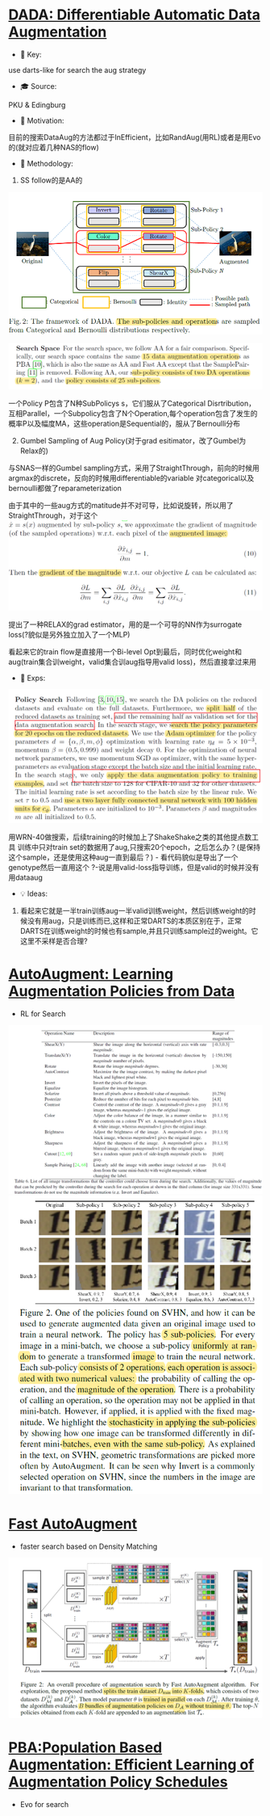 # [DADA: Differentiable Automatic Data Augmentation](https://arxiv.org/abs/2003.03780v3)

* 🔑 Key:         

use darts-like for search the aug strategy

* 🎓 Source: 

PKU & Edingburg

* 🌱 Motivation: 

目前的搜索DataAug的方法都过于InEfficient，比如RandAug(用RL)或者是用Evo的(就对应着几种NAS的flow)

* 💊 Methodology: 

1. SS follow的是AA的

![](https://github.com/A-suozhang/MyPicBed/raw/master//img/20210116124744.png)

![](https://github.com/A-suozhang/MyPicBed/raw/master//img/20210116131929.png)

一个Policy P包含了N种SubPolicys s，它们服从了Categorical Disrtribution，互相Parallel，一个Subpolicy包含了N个Operation,每个operation包含了发生的概率P以及幅度MA，这些operation是Sequential的，服从了Bernoulli分布

2. Gumbel Sampling of Aug Policy(对于grad esitimator，改了Gumbel为Relax的)

与SNAS一样的Gumbel sampling方式，采用了StraightThrough，前向的时候用argmax的discrete，反向的时候用differentiable的variable
对categorical以及bernoulli都做了reparameterization

由于其中的一些aug方式的matitude并不对可导，比如说旋转，所以用了StraightThrough，对于这个
![](https://github.com/A-suozhang/MyPicBed/raw/master//img/20210116125654.png)

提出了一种RELAX的grad estimator，用的是一个可导的NN作为surrogate loss(?貌似是另外独立加入了一个MLP)

看起来它的train flow是直接用一个Bi-level Opt到最后，同时优化weight和aug(train集合训weight，valid集合训aug指导用valid loss)，然后直接拿过来用

* 📐 Exps:

![](https://github.com/A-suozhang/MyPicBed/raw/master//img/20210116132736.png)

用WRN-40做搜索，后续training的时候加上了ShakeShake之类的其他提点数工具
训练中只对train set的数据用了aug,只搜索20个epoch，之后怎么办？(是保持这个sample，还是使用这种aug一直到最后？) - 看代码貌似是导出了一个genotype然后一直用这个
?-说是用valid-loss指导训练，但是valid的时候并没有用dataaug

* 💡 Ideas:  

1. 看起来它就是一半train训练aug一半valid训练weight，然后训练weight的时候没有用aug，只是训练而已,这样和正常DARTS的本质区别在于，正常DARTS在训练weight的时候也有sample,并且只训练sample过的weight。它这里不采样是否合理?



# [AutoAugment: Learning Augmentation Policies from Data](http://arxiv.org/abs/1805.09501)

- RL for Search

![](https://github.com/A-suozhang/MyPicBed/raw/master//img/20210116140406.png)
![](https://github.com/A-suozhang/MyPicBed/raw/master//img/20210116140604.png)

# [Fast AutoAugment](http://arxiv.org/abs/1905.00397)

- faster search based on Density Matching

![](https://github.com/A-suozhang/MyPicBed/raw/master//img/20210116141216.png)


# [PBA:Population Based Augmentation: Efficient Learning of Augmentation Policy Schedules](http://arxiv.org/abs/1905.05393)

- Evo for search


